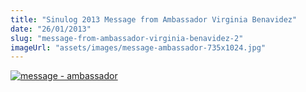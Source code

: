 ```yaml
---
title: "Sinulog 2013 Message from Ambassador Virginia Benavidez"
date: "26/01/2013"
slug: "message-from-ambassador-virginia-benavidez-2"
imageUrl: "assets/images/message-ambassador-735x1024.jpg"
---
```


[![message - ambassador](https://i0.wp.com/santonino-nz.org/wp-content/uploads/2013/01/message-ambassador-735x1024.jpg?resize=735%2C1024)](https://i0.wp.com/santonino-nz.org/wp-content/uploads/2013/01/message-ambassador.jpg)